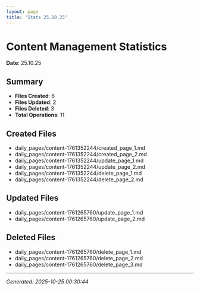 ```yaml
---
layout: page
title: "Stats 25.10.25"
---
```


# Content Management Statistics

**Date**: 25.10.25

## Summary

- **Files Created**: 6
- **Files Updated**: 2  
- **Files Deleted**: 3
- **Total Operations**: 11

## Created Files

- daily_pages/content-1761352244/created_page_1.md
- daily_pages/content-1761352244/created_page_2.md
- daily_pages/content-1761352244/update_page_1.md
- daily_pages/content-1761352244/update_page_2.md
- daily_pages/content-1761352244/delete_page_1.md
- daily_pages/content-1761352244/delete_page_2.md

## Updated Files

- daily_pages/content-1761265760/update_page_1.md
- daily_pages/content-1761265760/update_page_2.md

## Deleted Files

- daily_pages/content-1761265760/delete_page_1.md
- daily_pages/content-1761265760/delete_page_2.md
- daily_pages/content-1761265760/delete_page_3.md

---
*Generated: 2025-10-25 00:30:44*
